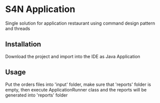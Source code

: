 # S4N Application

Single solution for application restaurant using command design pattern and threads

## Installation

Download the project and import into the IDE as Java Application

## Usage

Put the orders files into 'input' folder, make sure that 'reports' folder is empty, then execute ApplicationRunner class and the reports will be generated into 'reports' folder
